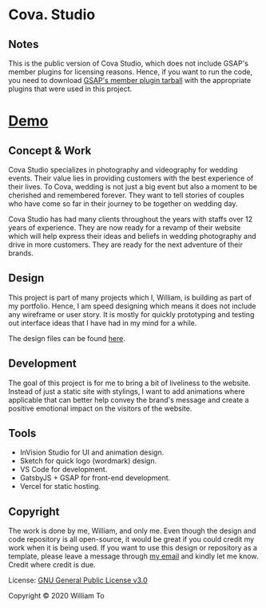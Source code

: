 # Cova. Studio

## Notes

This is the public version of Cova Studio, which does not include GSAP's member plugins for licensing reasons. Hence, if you want to run the code, you need to download [GSAP's member plugin tarball](https://greensock.com/docs/v3/Installation?checked=core,cssRule,scrollTrigger) with the appropriate plugins that were used in this project.

# [Demo](https://clever-euler-1e2307.netlify.app/)

## Concept & Work

Cova Studio specializes in photography and videography for wedding events. Their value lies in providing customers with the best experience of their lives. To Cova, wedding is not just a big event but also a moment to be cherished and remembered forever. They want to tell stories of couples who have come so far in their journey to be together on wedding day.

Cova Studio has had many clients throughout the years with staffs over 12 years of experience. They are now ready for a revamp of their website which will help express their ideas and beliefs in wedding photography and drive in more customers. They are ready for the next adventure of their brands.

## Design

This project is part of many projects which I, William, is building as part of my portfolio. Hence, I am speed designing which means it does not include any wireframe or user story. It is mostly for quickly prototyping and testing out interface ideas that I have had in my mind for a while.

The design files can be found [here](./design/cova-studio.studio).

## Development

The goal of this project is for me to bring a bit of liveliness to the website. Instead of just a static site with stylings, I want to add animations where applicable that can better help convey the brand's message and create a positive emotional impact on the visitors of the website.

## Tools

- InVision Studio for UI and animation design.
- Sketch for quick logo (wordmark) design.
- VS Code for development.
- GatsbyJS + GSAP for front-end development.
- Vercel for static hosting.

## Copyright

The work is done by me, William, and only me. Even though the design and code repository is all open-source, it would be great if you could credit my work when it is being used. If you want to use this design or repository as a template, please leave a message through [my email](mailto:hello@williamto.com) and kindly let me know. Credit where credit is due.

License: [GNU General Public License v3.0](./LICENSE)

Copyright © 2020 William To